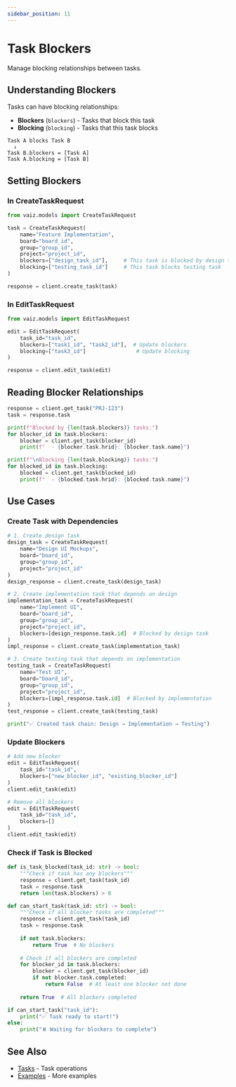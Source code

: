 ```yaml
---
sidebar_position: 11
---
```


# Task Blockers

Manage blocking relationships between tasks.

## Understanding Blockers

Tasks can have blocking relationships:
- **Blockers** (`blockers`) - Tasks that block this task
- **Blocking** (`blocking`) - Tasks that this task blocks

```
Task A blocks Task B
  ↓
Task B.blockers = [Task A]
Task A.blocking = [Task B]
```

## Setting Blockers

### In CreateTaskRequest

```python
from vaiz.models import CreateTaskRequest

task = CreateTaskRequest(
    name="Feature Implementation",
    board="board_id",
    group="group_id",
    project="project_id",
    blockers=["design_task_id"],     # This task is blocked by design task
    blocking=["testing_task_id"]     # This task blocks testing task
)

response = client.create_task(task)
```

### In EditTaskRequest

```python
from vaiz.models import EditTaskRequest

edit = EditTaskRequest(
    task_id="task_id",
    blockers=["task1_id", "task2_id"],  # Update blockers
    blocking=["task3_id"]                # Update blocking
)

response = client.edit_task(edit)
```

## Reading Blocker Relationships

```python
response = client.get_task("PRJ-123")
task = response.task

print(f"Blocked by {len(task.blockers)} tasks:")
for blocker_id in task.blockers:
    blocker = client.get_task(blocker_id)
    print(f"  - {blocker.task.hrid}: {blocker.task.name}")

print(f"\nBlocking {len(task.blocking)} tasks:")
for blocked_id in task.blocking:
    blocked = client.get_task(blocked_id)
    print(f"  - {blocked.task.hrid}: {blocked.task.name}")
```

## Use Cases

### Create Task with Dependencies

```python
# 1. Create design task
design_task = CreateTaskRequest(
    name="Design UI Mockups",
    board="board_id",
    group="group_id",
    project="project_id"
)
design_response = client.create_task(design_task)

# 2. Create implementation task that depends on design
implementation_task = CreateTaskRequest(
    name="Implement UI",
    board="board_id",
    group="group_id",
    project="project_id",
    blockers=[design_response.task.id]  # Blocked by design task
)
impl_response = client.create_task(implementation_task)

# 3. Create testing task that depends on implementation
testing_task = CreateTaskRequest(
    name="Test UI",
    board="board_id",
    group="group_id",
    project="project_id",
    blockers=[impl_response.task.id]  # Blocked by implementation
)
test_response = client.create_task(testing_task)

print("✅ Created task chain: Design → Implementation → Testing")
```

### Update Blockers

```python
# Add new blocker
edit = EditTaskRequest(
    task_id="task_id",
    blockers=["new_blocker_id", "existing_blocker_id"]
)
client.edit_task(edit)

# Remove all blockers
edit = EditTaskRequest(
    task_id="task_id",
    blockers=[]
)
client.edit_task(edit)
```

### Check if Task is Blocked

```python
def is_task_blocked(task_id: str) -> bool:
    """Check if task has any blockers"""
    response = client.get_task(task_id)
    task = response.task
    return len(task.blockers) > 0

def can_start_task(task_id: str) -> bool:
    """Check if all blocker tasks are completed"""
    response = client.get_task(task_id)
    task = response.task
    
    if not task.blockers:
        return True  # No blockers
    
    # Check if all blockers are completed
    for blocker_id in task.blockers:
        blocker = client.get_task(blocker_id)
        if not blocker.task.completed:
            return False  # At least one blocker not done
    
    return True  # All blockers completed

if can_start_task("task_id"):
    print("✅ Task ready to start!")
else:
    print("⏸️ Waiting for blockers to complete")
```

## See Also

- [Tasks](./tasks) - Task operations
- [Examples](../examples) - More examples

